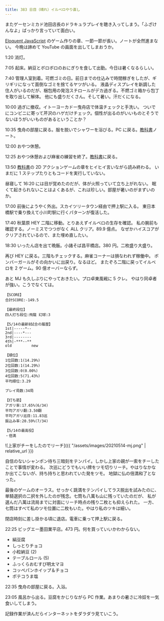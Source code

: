 ```yaml
---
title: 383 日目（晴れ）イルベロやり直し
---
```


またゲーセンミカド池田店長のドラキュラプレイを聴き入ってしまう。「ふざけんなよ」ばっかり言っていて面白い。

[Eloquent JavaScript][Haverbeke18] のゲーム作りの章、一節一節が長い。ノートが全然進まない。
今晩は諦めて YouTube の画面を出してしまおうか。

1:20 消灯。

7:05 起床。納豆とボロボロのおにぎりを食して出勤。今日は暑くなるらしい。

7:40 管理人室到着。可燃ゴミの日。前日までの仕込みで時間稼ぎをしたが、ギリギリになって面倒なゴミを捨てるヤツがいる。
液晶ディスプレイを新調した住人がいるのだが、梱包用の発泡スチロールがデカ過ぎる。不燃ゴミ箱から包丁を取り出して解体。
他にも盛りだくさん。そして暑い。汗だくになる。

10:00 過ぎに撤収。イトーヨーカドー曳舟店で体温チェックと手洗い。
ついでにコンビニに寄って芹沢のハゲだけチェック。個性が出るのがいいものとそうでないほうがいいものがあるということか？

10:35 曳舟の部屋に戻る。服を脱いでシャワーを浴びる。PC に戻る。[教科書][Haverbeke18]ノート。

12:00 おやつ休憩。

12:25 おやつ休憩および麻雀の練習を終了。[教科書][Haverbeke18]に戻る。

13:50 [教科書][Haverbeke18]の 2D アクションゲームの章をヒイヒイ言いながら読み終わる。
いまだに 1 ステップたりともコードを実行していない。

昼寝して 16:20 には目が覚めたのだが、体が火照っていて立ち上がれない。
眠くて起きられないことはよくあるが、これは珍しい。部屋が暑いのがまずいのか。

17:00 前後にようやく外出。スカイツリータウン経由で押上駅に入る。
東日本橋駅で乗り換えて小川町駅に行くパターンが復活した。

17:40 秋葉原 HEY 二階に移動。とりあえずイルベロの生存を確認。
私の腕前も確認する。ノーミスでつつがなく ALL クリア。89.9 億点。
なぜかハイスコアがクリアされているので、また埋め直したい。

18:30 いったん店を出て晩飯。小諸そば昌平橋店。380 円。二枚盛り大盛り。

再び HEY に戻る。三階もチェックする。麻雀コーナーは損なわれず稼働中。
ボンバーガールがその向かいに出戻り。なるほど。
またぞろ二階に戻ってイルベロを 2 ゲーム。90 億オーバーならず。

あと MJ も久しぶりにやっておきたい。プロ卓東風戦に 5 クレ。
やはり同卓者が強い。こうでなくては。

```text
【SCORE】
合計SCORE:-149.5

【最終段位】
四人打ち段位:飛龍 幻球:3

【5/14の最新8試合の履歴】
1st|-----*--
2nd|----*---
3rd|--------
4th|-***--**
old         new

【順位】
1位回数:1(14.29%)
2位回数:1(14.29%)
3位回数:0(0.00%)
4位回数:5(71.43%)
平均順位:3.29

プレイ局数:34局

【打ち筋】
アガリ率:17.65%(6/34)
平均アガリ翻:3.50翻
平均アガリ巡目:11.83巡
振込み率:20.59%(7/34)

【5/14の最高役】
・倍満
```

![上家がチーをしたのでリーチ]({{ "/assets/images/20210514-mj.png" | relative_url }})

自信のないシャンポン待ち三暗刻をテンパイ。しかし上家の親が一索をチーしたことで事情が変わる。
次巡にどうでもいい牌をツモ切りリーチ。やはりなかなか出てこないが、持ち持ちと思われていた発をツモ。
地獄に仏の倍満和了となった。

最後のゲームのオーラス。せっかく跳満をテンパイしてラス脱出を試みたのに、
単騎選択の二択を外したのが残念。七筒も八萬も山に残っていたのだが、
私が選んだ八萬は流局までに対面にリーチ時点の残り二枚とも抑えられた。
一方、七筒はすべて私のツモ位置に二枚もいた。やはり私のツキは細い。

閉店時刻に差し掛かる頃に退店。電車に乗って押上駅に戻る。

22:25 ビッグエー墨田業平店。473 円。何を買っていいかわからない。

* 絹豆腐
* しっとりチョコ
* 小粒納豆 (2)
* テーブルロール (5)
* ふっくらおむすび明太マヨ
* コッペパンホイップ＆チョコ
* ポテコうま塩

22:35 曳舟の部屋に戻る。入浴。

23:05 風呂から出る。豆腐をかじりながら PC 作業。あまりの暑さに冷奴を一気食いしてしまう。

記録作業が済んだらインターネットをダラダラ見ていこう。

[Haverbeke18]: https://eloquentjavascript.net/
